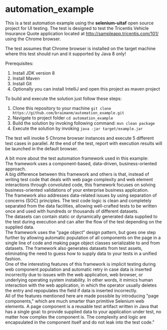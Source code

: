 # automation_example
This is a test automation example using the **selenium-uitaf** open source project for UI testing. The test is designed to test the Tricentis Vehicle Insurance Quote application located at http://sampleapp.tricentis.com/101/ using the Chrome browser. 

The test assumes that Chrome browser is installed on the target machine where this test should run and it supported by Java 8 only!

Prerequisites:
1) Install JDK version 8
2) Install Maven
3) Install Git
4) Optionally you can install IntelliJ and open this project as maven project

To build and execute the solution just follow these steps:
1)	Clone this repository to your machine `git clone https://github.com/braimanm/automation_example.git`
2)	Navigate to project folder `cd automation_example`
3)	Build the solution by invoking following command:  `mvn clean package`
4)	Execute the solution by invoking `java -jar target/example.jar`

The test will invoke 5 Chrome browser instances and execute 5 different test cases in parallel.
At the end of the test, report with execution results will be launched in the default browser.

A bit more about the test automation framework used in this example:<br>
The framework uses a component-based, data-driven, business-oriented approach.<br>
A big difference between this framework and others is that, instead of writing test code that deals with web page complexity and web element interactions through convoluted code, this framework focuses on solving business-oriented validations of your enterprise business application.<br>
The framework also addresses data-related issues by using separation of concerns (SOC) principles. The test code logic is clean and completely separated from the data facilities, allowing well-crafted tests to be written once and used with hundreds or thousands of different datasets.<br>
The datasets can contain static or dynamically generated data supplied to the test during execution and can alter the flow of the test depending on the supplied data.<br>
The framework uses the "page object" design pattern, but goes one step further by allowing automatic population of all components on the page in a single line of code and making page object classes serializable to and from datasets. The framework also generates datasets from test assets, eliminating the need to guess how to supply data to your tests in a unified fashion.<br>
One of the interesting features of this framework is implicit testing during web component population and automatic retry in case data is inserted incorrectly due to issues with the web application, web browser, or underlying operating system instability. In other words, it mimics human interaction with the web application, in which the operator usually deletes the entry and repopulates the field if data is inserted incorrectly.<br>
All of the features mentioned here are made possible by introducing "page components," which are much smarter than primitive Selenium web elements. A page component is a reusable test artifact written in Java that has a single goal: to provide supplied data to your application under test, no matter how complex the component is. The complexity and logic are encapsulated in the component itself and do not leak into the test code."
